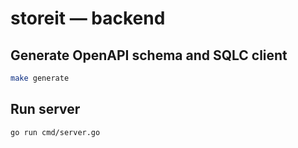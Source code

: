 # storeit — backend

## Generate OpenAPI schema and SQLC client

```bash
make generate
```

## Run server

```bash
go run cmd/server.go
```
